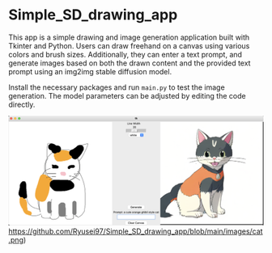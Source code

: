# Simple_SD_drawing_app
This app is a simple drawing and image generation application built with Tkinter and Python. Users can draw freehand on a canvas using various colors and brush sizes. Additionally, they can enter a text prompt, and generate images based on both the drawn content and the provided text prompt using an img2img stable diffusion model.

Install the necessary packages and run `main.py` to test the image generation. The model parameters can be adjusted by editing the code directly.

![Image generation example](https://github.com/Ryusei97/Simple_SD_drawing_app/blob/main/images/cat.png)https://github.com/Ryusei97/Simple_SD_drawing_app/blob/main/images/cat.png)
